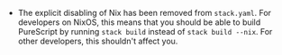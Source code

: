 * The explicit disabling of Nix has been removed from `stack.yaml`.  For
  developers on NixOS, this means that you should be able to build PureScript
  by running `stack build` instead of `stack build --nix`.  For other
  developers, this shouldn't affect you.
